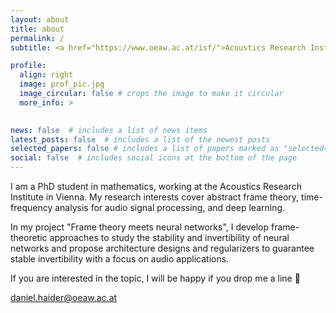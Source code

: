 ```yaml
---
layout: about
title: about
permalink: /
subtitle: <a href="https://www.oeaw.ac.at/isf/">Acoustics Research Institute</a>. Vienna.

profile:
  align: right
  image: prof_pic.jpg
  image_circular: false # crops the image to make it circular
  more_info: >
    

news: false  # includes a list of news items
latest_posts: false  # includes a list of the newest posts
selected_papers: false # includes a list of papers marked as "selected={true}"
social: false  # includes social icons at the bottom of the page
---
```


I am a PhD student in mathematics, working at the Acoustics Research Institute in Vienna. My research interests cover abstract frame theory, time-frequency analysis for audio signal processing, and deep learning.

In my project "Frame theory meets neural networks", I develop frame-theoretic approaches to study the stability and invertibility of neural networks and propose architecture designs and regularizers to guarantee stable invertibility with a focus on audio applications.

If you are interested in the topic, I will be happy if you drop me a line &#129305;

<p> <a href="mailto:daniel.haider@oeaw.ac.at">daniel.haider@oeaw.ac.at </a> </p>

